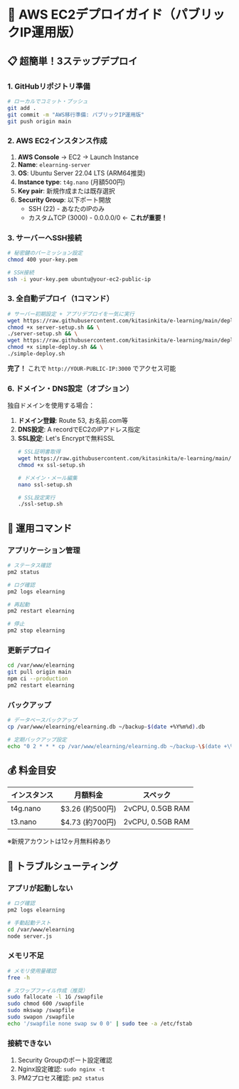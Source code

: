 # 🚀 AWS EC2デプロイガイド（パブリックIP運用版）

## 📋 超簡単！3ステップデプロイ

### 1. GitHubリポジトリ準備
```bash
# ローカルでコミット・プッシュ
git add .
git commit -m "AWS移行準備: パブリックIP運用版"
git push origin main
```

### 2. AWS EC2インスタンス作成
1. **AWS Console** → EC2 → Launch Instance
2. **Name**: `elearning-server`
3. **OS**: Ubuntu Server 22.04 LTS (ARM64推奨)
4. **Instance type**: `t4g.nano` (月額500円)
5. **Key pair**: 新規作成または既存選択
6. **Security Group**: 以下ポート開放
   - SSH (22) - あなたのIPのみ
   - カスタムTCP (3000) - 0.0.0.0/0  ← **これが重要！**

### 3. サーバーへSSH接続
```bash
# 秘密鍵のパーミッション設定
chmod 400 your-key.pem

# SSH接続
ssh -i your-key.pem ubuntu@your-ec2-public-ip
```

### 3. 全自動デプロイ（1コマンド）
```bash
# サーバー初期設定 + アプリデプロイを一気に実行
wget https://raw.githubusercontent.com/kitasinkita/e-learning/main/deploy/server-setup.sh && \
chmod +x server-setup.sh && \
./server-setup.sh && \
wget https://raw.githubusercontent.com/kitasinkita/e-learning/main/deploy/simple-deploy.sh && \
chmod +x simple-deploy.sh && \
./simple-deploy.sh
```

**完了！** これで `http://YOUR-PUBLIC-IP:3000` でアクセス可能

### 6. ドメイン・DNS設定（オプション）
独自ドメインを使用する場合：
1. **ドメイン登録**: Route 53, お名前.com等
2. **DNS設定**: A recordでEC2のIPアドレス指定
3. **SSL設定**: Let's Encryptで無料SSL
   ```bash
   # SSL証明書取得
   wget https://raw.githubusercontent.com/kitasinkita/e-learning/main/deploy/ssl-setup.sh
   chmod +x ssl-setup.sh
   
   # ドメイン・メール編集
   nano ssl-setup.sh
   
   # SSL設定実行
   ./ssl-setup.sh
   ```

## 🔧 運用コマンド

### アプリケーション管理
```bash
# ステータス確認
pm2 status

# ログ確認
pm2 logs elearning

# 再起動
pm2 restart elearning

# 停止
pm2 stop elearning
```

### 更新デプロイ
```bash
cd /var/www/elearning
git pull origin main
npm ci --production
pm2 restart elearning
```

### バックアップ
```bash
# データベースバックアップ
cp /var/www/elearning/elearning.db ~/backup-$(date +%Y%m%d).db

# 定期バックアップ設定
echo "0 2 * * * cp /var/www/elearning/elearning.db ~/backup-\$(date +\%Y\%m\%d).db" | crontab -
```

## 💰 料金目安

| インスタンス | 月額料金 | スペック |
|-------------|----------|----------|
| t4g.nano | $3.26 (約500円) | 2vCPU, 0.5GB RAM |
| t3.nano | $4.73 (約700円) | 2vCPU, 0.5GB RAM |

※新規アカウントは12ヶ月無料枠あり

## 🚨 トラブルシューティング

### アプリが起動しない
```bash
# ログ確認
pm2 logs elearning

# 手動起動テスト
cd /var/www/elearning
node server.js
```

### メモリ不足
```bash
# メモリ使用量確認
free -h

# スワップファイル作成（推奨）
sudo fallocate -l 1G /swapfile
sudo chmod 600 /swapfile
sudo mkswap /swapfile
sudo swapon /swapfile
echo '/swapfile none swap sw 0 0' | sudo tee -a /etc/fstab
```

### 接続できない
1. Security Groupのポート設定確認
2. Nginx設定確認: `sudo nginx -t`
3. PM2プロセス確認: `pm2 status`